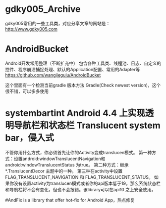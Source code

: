 # gdky005_Archive
gdky005常用的一些工具类，对应分享文章的网站是：http://www.gdky005.com

# AndroidBucket
Android开发常用整理（不断扩充中）
包含各种工具类、线程池、日志、自定义的控件、程序崩溃捕捉处理、默认的Application配置、常用的Adapter等
https://github.com/wangjiegulu/AndroidBucket

这个里面有一个检测当前gradle 版本方法 Gradle(Check newest version)，这个很不错，可以多多使用

# systembartint   Android 4.4 上实现透明导航栏和状态栏 Translucent system bar，侵入式
不管你用什么方式，你必须首先让你的Activity变成translucen模式。
第一种方式：设置android:windowTranslucentNavigation和android:windowTranslucentStatus 为true。
第二种方式：继承*.TranslucentDecor 主题中的一种。
第三种在activity中设置FLAG_TRANSLUCENT_NAVIGATION 和 FLAG_TRANSLUCENT_STATUS。
如果你没有设置activity为translucen模式或者你的api版本低于19，那么系统状态栏和导航栏将不会有变化，但也不会报错。该library可以在api10 之上安全使用。

#AndFix is a library that offer hot-fix for Android App，热点修复